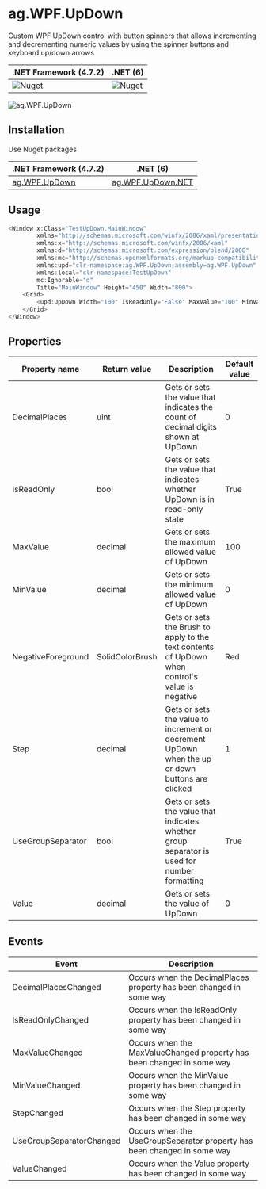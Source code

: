 # ag.WPF.UpDown

Custom WPF UpDown control with button spinners that allows incrementing and decrementing numeric values by using the spinner buttons and keyboard up/down arrows

.NET Framework (4.7.2) | .NET (6)
|--|---
![Nuget](https://img.shields.io/nuget/v/ag.WPF.UpDown) | ![Nuget](https://img.shields.io/nuget/v/ag.WPF.UpDown.NET)

![ag.WPF.UpDown](https://am3pap005files.storage.live.com/y4mSptr4gIhux74b5jb3_nGOZ52MC6ui2oyA1iNWoahGuYdG6ziKy0w1500c-DpaMWzVoFBfgyngSpM9l4fo2Y2jdoDGc7g7QKCFUzNvTPLnv-6hOlB7EZ8o9S3WKjNqAz-Glcs4tSfUb9aVI4iSS-popd7YZTOVTR6t-mHZ_bQvxaZvf1_C1P_HEjjQgNZwwuY?width=122&height=60&cropmode=none "ag.WPF.UpDown")

## Installation

Use Nuget packages

.NET Framework (4.7.2) | .NET (6)
|--|---
[ag.WPF.UpDown](https://www.nuget.org/packages/ag.WPF.UpDown/) | [ag.WPF.UpDown.NET](https://www.nuget.org/packages/ag.WPF.UpDown.NET/)

## Usage

```csharp
<Window x:Class="TestUpDown.MainWindow"
        xmlns="http://schemas.microsoft.com/winfx/2006/xaml/presentation"
        xmlns:x="http://schemas.microsoft.com/winfx/2006/xaml"
        xmlns:d="http://schemas.microsoft.com/expression/blend/2008"
        xmlns:mc="http://schemas.openxmlformats.org/markup-compatibility/2006"
        xmlns:upd="clr-namespace:ag.WPF.UpDown;assembly=ag.WPF.UpDown"
        xmlns:local="clr-namespace:TestUpDown"
        mc:Ignorable="d"
        Title="MainWindow" Height="450" Width="800">
    <Grid>
        <upd:UpDown Width="100" IsReadOnly="False" MaxValue="100" MinValue="-100" NegativeForeground="Red" Step="1" DecimalPlaces="0"/>
    </Grid>
</Window>
```

## Properties

Property name | Return value | Description | Default value
--- | --- | --- | ---
DecimalPlaces | uint | Gets or sets the value that indicates the count of decimal digits shown at UpDown | 0
IsReadOnly | bool | Gets or sets the value that indicates whether UpDown is in read-only state | True
MaxValue | decimal | Gets or sets the maximum allowed value of UpDown | 100
MinValue | decimal | Gets or sets the minimum allowed value of UpDown | 0
NegativeForeground | SolidColorBrush | Gets or sets the Brush to apply to the text contents of UpDown when control's value is negative | Red
Step | decimal | Gets or sets the value to increment or decrement UpDown when the up or down buttons are clicked | 1
UseGroupSeparator | bool | Gets or sets the value that indicates whether group separator is used for number formatting | True
Value | decimal | Gets or sets the value of UpDown | 0

## Events

Event | Description
--- | ---
DecimalPlacesChanged |  Occurs when the DecimalPlaces property has been changed in some way
IsReadOnlyChanged | Occurs when the IsReadOnly property has been changed in some way
MaxValueChanged | Occurs when the MaxValueChanged property has been changed in some way
MinValueChanged | Occurs when the MinValue property has been changed in some way
StepChanged | Occurs when the Step property has been changed in some way
UseGroupSeparatorChanged | Occurs when the UseGroupSeparator property has been changed in some way
ValueChanged | Occurs when the Value property has been changed in some way
